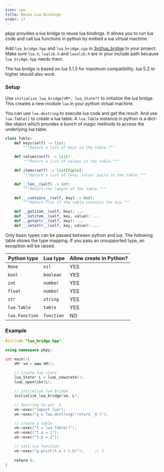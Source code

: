 ```yaml
---
icon: cpu
title: Reuse Lua Bindings
order: 17
---
```


pkpy provides a lua bridge to reuse lua bindings.
It allows you to run lua code and call lua functions in python
by embed a lua virtual machine.

Add `lua_bridge.hpp` and `lua_bridge.cpp` in [3rd/lua_bridge](https://github.com/blueloveTH/pocketpy/tree/main/3rd/lua_bridge) to your project.
Make sure `lua.h`, `lualib.h` and `lauxlib.h` are in your include path
because `lua_bridge.hpp` needs them.

The lua bridge is based on lua 5.1.5 for maximum compatibility.
lua 5.2 or higher should also work.

### Setup

Use `initialize_lua_bridge(VM*, lua_State*)` to initialize the lua bridge.
This creates a new module `lua` in your python virtual machine.

You can use `lua.dostring` to execute lua code and get the result.
And use `lua.Table()` to create a lua table.
A `lua.Table` instance in python is a dict-like object which provides a bunch of
magic methods to access the underlying lua table.

```python
class Table:
    def keys(self) -> list:
        """Return a list of keys in the table."""

    def values(self) -> list:
        """Return a list of values in the table."""

    def items(self) -> list[tuple]:
        """Return a list of (key, value) pairs in the table."""

    def __len__(self) -> int:
        """Return the length of the table."""

    def __contains__(self, key) -> bool:
        """Return True if the table contains the key."""

    def __getitem__(self, key): ...
    def __setitem__(self, key, value): ...
    def __getattr__(self, key): ...
    def __setattr__(self, key, value): ...
```

Only basic types can be passed between python and lua.
The following table shows the type mapping.
If you pass an unsupported type, an exception will be raised.

| Python type   | Lua type  | Allow create in Python? |
| -----------   | --------  | ---------------------- |
| `None`        | `nil`     | YES                    |
| `bool`        | `boolean` | YES                    |
| `int`         | `number`  | YES                    |
| `float`       | `number`  | YES                    |
| `str`         | `string`  | YES                    |
| `lua.Table`   | `table`   | YES                    |
| `lua.Function`| `function`| NO                     |

### Example
```cpp
#include "lua_bridge.hpp"

using namespace pkpy;

int main(){
    VM* vm = new VM();

    // create lua state
    lua_State* L = luaL_newstate();
    luaL_openlibs(L);

    // initialize lua bridge
    initialize_lua_bridge(vm, L);

    // dostring to get _G
    vm->exec("import lua");
    vm->exec("g = lua.dostring('return _G')");

    // create a table
    vm->exec("t = lua.Table()");
    vm->exec("t.a = 1");
    vm->exec("t.b = 2");

    // call lua function
    vm->exec("g.print(t.a + t.b)");     // 3
    
    return 0;
}
```